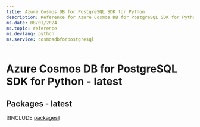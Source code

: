 ```yaml
---
title: Azure Cosmos DB for PostgreSQL SDK for Python
description: Reference for Azure Cosmos DB for PostgreSQL SDK for Python
ms.date: 08/01/2024
ms.topic: reference
ms.devlang: python
ms.service: cosmosdbforpostgresql
---
```

# Azure Cosmos DB for PostgreSQL SDK for Python - latest
## Packages - latest
[!INCLUDE [packages](cosmos-db-for-postgresql-index.md)]